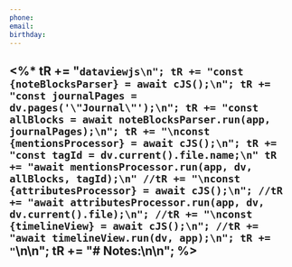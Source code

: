 ```yaml
---
phone: 
email: 
birthday:
---
```

<%*
tR += "```dataviewjs\n";
tR += "const {noteBlocksParser} = await cJS();\n";
tR += "const journalPages = dv.pages('\"Journal\"');\n";
tR += "const allBlocks = await noteBlocksParser.run(app, journalPages);\n";
tR += "\nconst {mentionsProcessor} = await cJS();\n";
tR += "const tagId = dv.current().file.name;\n"
tR += "await mentionsProcessor.run(app, dv, allBlocks, tagId);\n"
//tR += "\nconst {attributesProcessor} = await cJS();\n";
//tR += "await attributesProcessor.run(app, dv, dv.current().file);\n";
//tR += "\nconst {timelineView} = await cJS();\n";
//tR += "await timelineView.run(dv, app);\n";
tR += "```\n\n";
tR += "# Notes:\n\n";
%>
---
